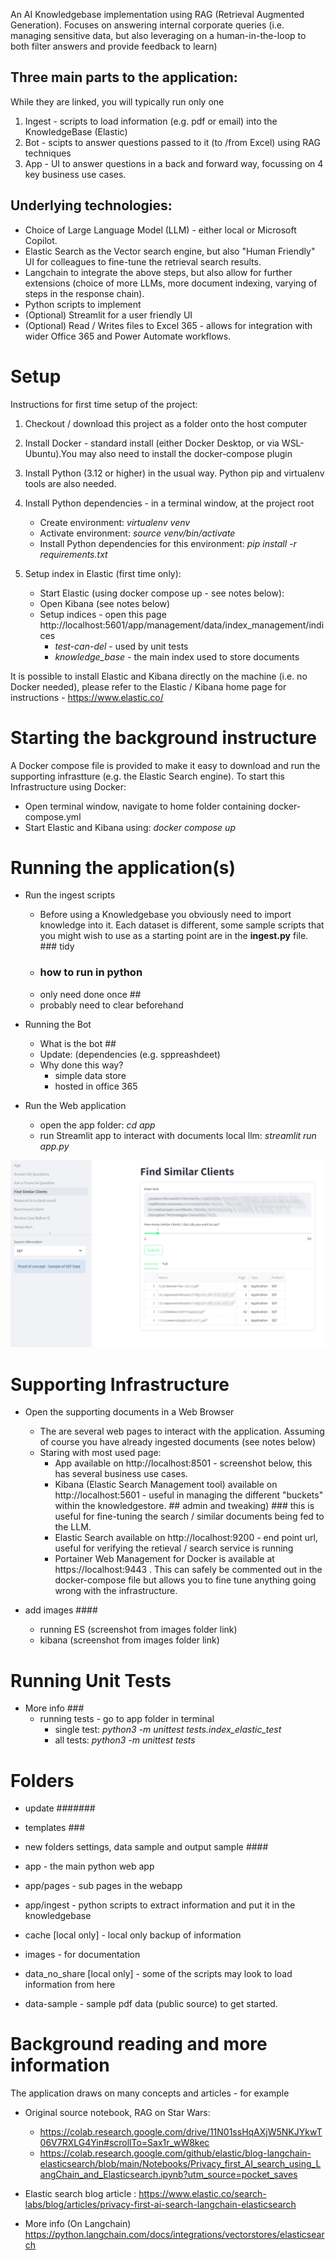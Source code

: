 An AI Knowledgebase implementation using RAG (Retrieval Augmented Generation). Focuses on answering internal corporate queries (i.e. managing sensitive data, but also leveraging on a human-in-the-loop to both filter answers and provide feedback to learn) 

## Three main parts to the application: 
While they are linked, you will typically run only one 
1. Ingest - scripts to load information (e.g. pdf or email) into the KnowledgeBase (Elastic)
1. Bot - scipts to answer questions passed to it (to /from Excel) using RAG techniques
1. App - UI to answer questions in a back and forward way, focussing on 4 key business use cases.

## Underlying technologies:
* Choice of Large Language Model (LLM) - either local or Microsoft Copilot.
* Elastic Search as the Vector search engine, but also "Human Friendly" UI for colleagues to fine-tune the retrieval search results.
* Langchain to integrate the above steps, but also allow for further extensions (choice of more LLMs, more document indexing, varying of steps in the response chain).
* Python scripts to implement
* (Optional) Streamlit for a user friendly UI 
* (Optional) Read / Writes files to Excel 365 - allows for integration with wider Office 365 and Power Automate workflows.


# Setup

Instructions for first time setup of the project:
1. Checkout / download this project as a folder onto the host computer

1. Install Docker - standard install (either Docker Desktop, or via WSL-Ubuntu).You may also need to install the docker-compose plugin 

1. Install Python (3.12 or higher) in the usual way. Python pip and virtualenv tools are also needed.

1. Install Python dependencies - in a terminal window, at the project root
    * Create environment: _virtualenv venv_
    * Activate environment: _source venv/bin/activate_
    * Install Python dependencies for this environment: _pip install -r requirements.txt_

1. Setup index in Elastic (first time only):
    * Start Elastic (using docker compose up - see notes below):
    * Open Kibana (see notes below)
    * Setup indices - open this page  http://localhost:5601/app/management/data/index_management/indices
        * _test-can-del_ - used by unit tests
        * _knowledge_base_ - the main index used to store documents

It is possible to install Elastic and Kibana directly on the machine (i.e. no Docker needed), please refer to the Elastic / Kibana home page for instructions - https://www.elastic.co/


# Starting the background instructure

A Docker compose file is provided to make it easy to download and run the supporting infrastture (e.g. the Elastic Search engine). To start this Infrastructure using Docker:
* Open terminal window, navigate to home folder containing docker-compose.yml
* Start Elastic and Kibana using: _docker compose up_



# Running the application(s)



* Run the ingest scripts
    * Before using a Knowledgebase you obviously need to import knowledge into it. Each dataset is different, some sample scripts that you might wish to use as a starting point are in the **ingest.py** file. ### tidy
    * ### how to run in python ###
    * only need done once ##
    * probably need to clear beforehand

* Running the Bot
    * What is the bot ##
    * Update: (dependencies (e.g. sppreashdeet)
    * Why done this way?
        * simple data store
        * hosted in office 365


* Run the Web application
    * open the app folder: _cd app_
    * run Streamlit app to interact with documents local llm: _streamlit run app.py_

![Screenshot of Streamlit Web App](images/screenshot.jpg "Screenshot of Web App")




# Supporting Infrastructure

* Open the supporting documents  in a Web Browser
    *  The are several web pages to interact with the application. Assuming of course you have already ingested documents (see notes below)
    * Staring with most used page:
        * App available on http://localhost:8501 - screenshot below, this has several business use cases.
        * Kibana (Elastic Search Management tool) available on http://localhost:5601  - useful in managing the different "buckets" within the knowledgestore. ## admin and tweaking) ### this is useful for fine-tuning the search / similar documents being fed to the LLM.
        * Elastic Search available on  http://localhost:9200 - end point url, useful for verifying the retieval / search service is running
        * Portainer Web Management for Docker is available at https://localhost:9443 . This can safely be commented out in the docker-compose file but allows you to fine tune anything going wrong with the infrastructure.


* add images ####
    * running ES (screenshot from images folder link)
    * kibana (screenshot from images folder link)


# Running Unit Tests
* More info ###
    * running tests - go to app folder in terminal
        * single test: _python3 -m unittest tests.index_elastic_test_
        * all tests: _python3 -m unittest tests_

# Folders 
*  update #######

* templates ###
* new folders settings, data sample and output sample ####

* app - the main python web app
* app/pages - sub pages in the webapp
* app/ingest - python scripts to extract information and put it in the knowledgebase
* cache [local only] - local only backup of information
* images - for documentation
* data_no_share [local only] - some of the scripts may look to load information from here
* data-sample - sample pdf data (public source) to get started.


# Background reading and more information

The application draws on many concepts and articles - for example

* Original source notebook, RAG on Star Wars: 
    * https://colab.research.google.com/drive/11N01ssHqAXjW5NKJYkwT06V7RXLG4Yin#scrollTo=Sax1r_wW8kec
    * https://colab.research.google.com/github/elastic/blog-langchain-elasticsearch/blob/main/Notebooks/Privacy_first_AI_search_using_LangChain_and_Elasticsearch.ipynb?utm_source=pocket_saves

* Elastic search blog article : https://www.elastic.co/search-labs/blog/articles/privacy-first-ai-search-langchain-elasticsearch
* More info (On Langchain) https://python.langchain.com/docs/integrations/vectorstores/elasticsearch
